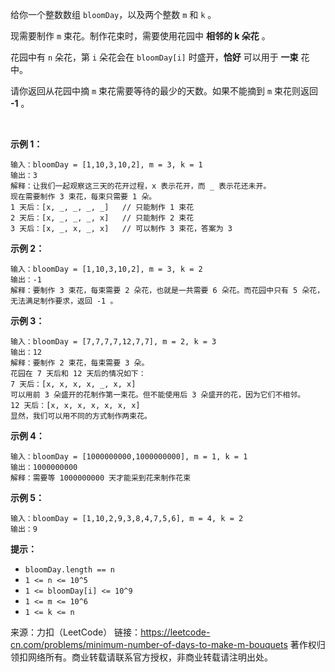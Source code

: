 给你一个整数数组 ```bloomDay```，以及两个整数 ```m``` 和 ```k``` 。

现需要制作 ```m``` 束花。制作花束时，需要使用花园中 **相邻的 k 朵花** 。

花园中有 ```n``` 朵花，第 ```i``` 朵花会在 ```bloomDay[i]``` 时盛开，**恰好** 可以用于 **一束** 花中。

请你返回从花园中摘 ```m``` 束花需要等待的最少的天数。如果不能摘到 ```m``` 束花则返回 **-1** 。

 

**示例 1：**
```
输入：bloomDay = [1,10,3,10,2], m = 3, k = 1
输出：3
解释：让我们一起观察这三天的花开过程，x 表示花开，而 _ 表示花还未开。
现在需要制作 3 束花，每束只需要 1 朵。
1 天后：[x, _, _, _, _]   // 只能制作 1 束花
2 天后：[x, _, _, _, x]   // 只能制作 2 束花
3 天后：[x, _, x, _, x]   // 可以制作 3 束花，答案为 3
```
**示例 2：**
```
输入：bloomDay = [1,10,3,10,2], m = 3, k = 2
输出：-1
解释：要制作 3 束花，每束需要 2 朵花，也就是一共需要 6 朵花。而花园中只有 5 朵花，无法满足制作要求，返回 -1 。
```
**示例 3：**
```
输入：bloomDay = [7,7,7,7,12,7,7], m = 2, k = 3
输出：12
解释：要制作 2 束花，每束需要 3 朵。
花园在 7 天后和 12 天后的情况如下：
7 天后：[x, x, x, x, _, x, x]
可以用前 3 朵盛开的花制作第一束花。但不能使用后 3 朵盛开的花，因为它们不相邻。
12 天后：[x, x, x, x, x, x, x]
显然，我们可以用不同的方式制作两束花。
```
**示例 4：**
```
输入：bloomDay = [1000000000,1000000000], m = 1, k = 1
输出：1000000000
解释：需要等 1000000000 天才能采到花来制作花束
```
**示例 5：**
```
输入：bloomDay = [1,10,2,9,3,8,4,7,5,6], m = 4, k = 2
输出：9
```

**提示：**

* ```bloomDay.length == n```
* ```1 <= n <= 10^5```
* ```1 <= bloomDay[i] <= 10^9```
* ```1 <= m <= 10^6```
* ```1 <= k <= n```

来源：力扣（LeetCode）
链接：https://leetcode-cn.com/problems/minimum-number-of-days-to-make-m-bouquets
著作权归领扣网络所有。商业转载请联系官方授权，非商业转载请注明出处。
